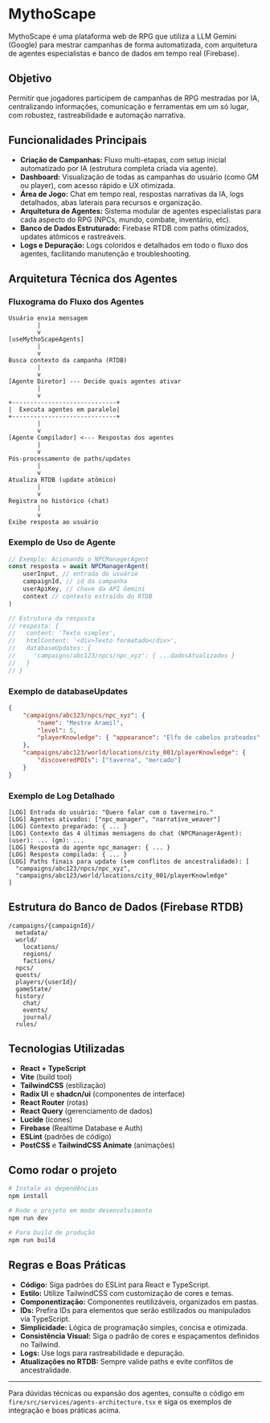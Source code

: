 # MythoScape

MythoScape é uma plataforma web de RPG que utiliza a LLM Gemini (Google) para mestrar campanhas de forma automatizada, com arquitetura de agentes especialistas e banco de dados em tempo real (Firebase).

## Objetivo

Permitir que jogadores participem de campanhas de RPG mestradas por IA, centralizando informações, comunicação e ferramentas em um só lugar, com robustez, rastreabilidade e automação narrativa.

## Funcionalidades Principais

- **Criação de Campanhas:** Fluxo multi-etapas, com setup inicial automatizado por IA (estrutura completa criada via agente).
- **Dashboard:** Visualização de todas as campanhas do usuário (como GM ou player), com acesso rápido e UX otimizada.
- **Área de Jogo:** Chat em tempo real, respostas narrativas da IA, logs detalhados, abas laterais para recursos e organização.
- **Arquitetura de Agentes:** Sistema modular de agentes especialistas para cada aspecto do RPG (NPCs, mundo, combate, inventário, etc).
- **Banco de Dados Estruturado:** Firebase RTDB com paths otimizados, updates atômicos e rastreáveis.
- **Logs e Depuração:** Logs coloridos e detalhados em todo o fluxo dos agentes, facilitando manutenção e troubleshooting.

## Arquitetura Técnica dos Agentes

### Fluxograma do Fluxo dos Agentes

```text
Usuário envia mensagem
        |
        v
[useMythoScapeAgents]
        |
        v
Busca contexto da campanha (RTDB)
        |
        v
[Agente Diretor] --- Decide quais agentes ativar
        |
        v
+-----------------------------+
|  Executa agentes em paralelo|
+-----------------------------+
        |
        v
[Agente Compilador] <--- Respostas dos agentes
        |
        v
Pós-processamento de paths/updates
        |
        v
Atualiza RTDB (update atômico)
        |
        v
Registra no histórico (chat)
        |
        v
Exibe resposta ao usuário
```

### Exemplo de Uso de Agente

```typescript
// Exemplo: Acionando o NPCManagerAgent
const resposta = await NPCManagerAgent(
	userInput, // entrada do usuário
	campaignId, // id da campanha
	userApiKey, // chave da API Gemini
	context // contexto extraído do RTDB
)

// Estrutura da resposta
// resposta: {
//   content: 'Texto simples',
//   htmlContent: '<div>Texto formatado</div>',
//   databaseUpdates: {
//     'campaigns/abc123/npcs/npc_xyz': { ...dadosAtualizados }
//   }
// }
```

### Exemplo de databaseUpdates

```json
{
	"campaigns/abc123/npcs/npc_xyz": {
		"name": "Mestre Aramil",
		"level": 5,
		"playerKnowledge": { "appearance": "Elfo de cabelos prateados" }
	},
	"campaigns/abc123/world/locations/city_001/playerKnowledge": {
		"discoveredPOIs": ["taverna", "mercado"]
	}
}
```

### Exemplo de Log Detalhado

```text
[LOG] Entrada do usuário: "Quero falar com o taverneiro."
[LOG] Agentes ativados: ["npc_manager", "narrative_weaver"]
[LOG] Contexto preparado: { ... }
[LOG] Contexto das 4 últimas mensagens do chat (NPCManagerAgent): (user): ... (gm): ...
[LOG] Resposta do agente npc_manager: { ... }
[LOG] Resposta compilada: { ... }
[LOG] Paths finais para update (sem conflitos de ancestralidade): [
  "campaigns/abc123/npcs/npc_xyz",
  "campaigns/abc123/world/locations/city_001/playerKnowledge"
]
```

## Estrutura do Banco de Dados (Firebase RTDB)

```
/campaigns/{campaignId}/
  metadata/
  world/
    locations/
    regions/
    factions/
  npcs/
  quests/
  players/{userId}/
  gameState/
  history/
    chat/
    events/
    journal/
  rules/
```

## Tecnologias Utilizadas

- **React + TypeScript**
- **Vite** (build tool)
- **TailwindCSS** (estilização)
- **Radix UI** e **shadcn/ui** (componentes de interface)
- **React Router** (rotas)
- **React Query** (gerenciamento de dados)
- **Lucide** (ícones)
- **Firebase** (Realtime Database e Auth)
- **ESLint** (padrões de código)
- **PostCSS** e **TailwindCSS Animate** (animações)

## Como rodar o projeto

```bash
# Instale as dependências
npm install

# Rode o projeto em modo desenvolvimento
npm run dev

# Para build de produção
npm run build
```

## Regras e Boas Práticas

- **Código:** Siga padrões do ESLint para React e TypeScript.
- **Estilo:** Utilize TailwindCSS com customização de cores e temas.
- **Componentização:** Componentes reutilizáveis, organizados em pastas.
- **IDs:** Prefira IDs para elementos que serão estilizados ou manipulados via TypeScript.
- **Simplicidade:** Lógica de programação simples, concisa e otimizada.
- **Consistência Visual:** Siga o padrão de cores e espaçamentos definidos no Tailwind.
- **Logs:** Use logs para rastreabilidade e depuração.
- **Atualizações no RTDB:** Sempre valide paths e evite conflitos de ancestralidade.

---

Para dúvidas técnicas ou expansão dos agentes, consulte o código em `fire/src/services/agents-architecture.tsx` e siga os exemplos de integração e boas práticas acima.
